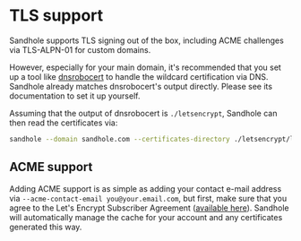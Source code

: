 # TLS support

Sandhole supports TLS signing out of the box, including ACME challenges via TLS-ALPN-01 for custom domains.

However, especially for your main domain, it's recommended that you set up a tool like [dnsrobocert](https://github.com/adferrand/dnsrobocert) to handle the wildcard certification via DNS. Sandhole already matches dnsrobocert's output directly. Please see its documentation to set it up yourself.

Assuming that the output of dnsrobocert is `./letsencrypt`, Sandhole can then read the certificates via:

```bash
sandhole --domain sandhole.com --certificates-directory ./letsencrypt/live
```

## ACME support

Adding ACME support is as simple as adding your contact e-mail address via `--acme-contact-email you@your.email.com`, but first, make sure that you agree to the Let's Encrypt Subscriber Agreement ([available here](https://letsencrypt.org/repository/)). Sandhole will automatically manage the cache for your account and any certificates generated this way.
